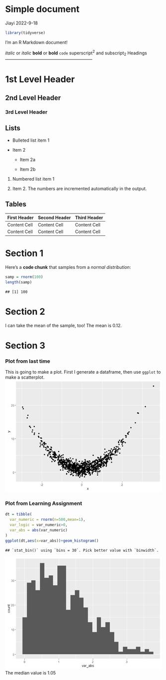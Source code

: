 Simple document
================
Jiayi
2022-9-18

``` r
library(tidyverse)
```

I’m an R Markdown document!

*italic* or *italic* **bold** or **bold** `code` superscript<sup>2</sup>
and subscript<sub>2</sub> Headings ————————————————————

# 1st Level Header

## 2nd Level Header

### 3rd Level Header

## Lists

-   Bulleted list item 1

-   Item 2

    -   Item 2a

    -   Item 2b

1.  Numbered list item 1

2.  Item 2. The numbers are incremented automatically in the output.

## Tables

| First Header | Second Header | Third Header |
|--------------|---------------|--------------|
| Content Cell | Content Cell  | Content Cell |
| Content Cell | Content Cell  | Content Cell |

# Section 1

Here’s a **code chunk** that samples from a *normal distribution*:

``` r
samp = rnorm(100)
length(samp)
```

    ## [1] 100

# Section 2

I can take the mean of the sample, too! The mean is 0.12.

# Section 3

### Plot from last time

This is going to make a plot. First I generate a dataframe, then use
`ggplot` to make a scatterplot.
![](template_files/figure-gfm/chunk_label-1.png)<!-- -->

### Plot from Learning Assignment

``` r
dt = tibble(
  var_numeric = rnorm(n=500,mean=1),
  var_logic = var_numeric>0,
  var_abs = abs(var_numeric)
)
ggplot(dt,aes(x=var_abs))+geom_histogram()
```

    ## `stat_bin()` using `bins = 30`. Pick better value with `binwidth`.

![](template_files/figure-gfm/unnamed-chunk-3-1.png)<!-- --> The median
value is 1.05
